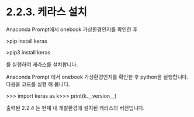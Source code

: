 # 2.2.3. 	케라스 설치

  
Anaconda Prompt에서 onebook 가상환경인지를 확인한 후

&gt;pip install keras

&gt;pip3 install keras

를 실행하여 케라스를 설치합니다.

Anaconda Prompt 에서 onebook 가상환경인지를 확인한 후 python을 실행합니다.  다음을 코드를 실행 해 봅니다.

&gt;&gt;&gt; import keras as k&gt;&gt;&gt; print\(k.\_\_version\_\_\)

출력된 2.2.4 는 현재 내 개발환경에 설치된 케라스의 버전입니다.


